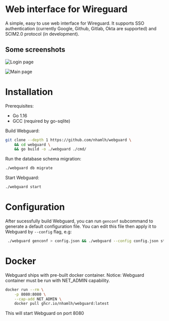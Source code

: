 # Web interface for Wireguard

A simple, easy to use web interface for Wireguard. It supports SSO authentication (currently Google, Github, Gitlab, Okta are supported) and SCIM2.0 protocol (in development).

## Some screenshots

![Login page](./screenshots/login.png?raw=true "Login page")

![Main page](./screenshots/index.png?raw=true "Main page")

# Installation

Prerequisites:

- Go 1.16
- GCC (required by go-sqlite)

Build Webguard:

```sh
git clone --depth 1 https://github.com/nhamlh/webguard \
    && cd webguard \
    && go build -o ./webguard ./cmd/
```

Run the database schema migration:

```sh
./webguard db migrate
```

Start Webguard:

```sh
./webguard start
```

# Configuration

After sucessfully build Webguard, you can run `genconf` subcommand to generate a default configuration file. You can edit this file then apply it to Webguard by `--config` flag, e.g:

```sh
 ./webguard genconf > config.json && ./webguard --config config.json start
```

# Docker

Webguard ships with pre-built docker container.
Notice: Webguard container must be run with NET_ADMIN capability.

```sh
docker run --rm \
    -p 8080:8080 \
    --cap-add NET_ADMIN \
    docker pull ghcr.io/nhamlh/webguard:latest
```

This will start Webguard on port 8080
